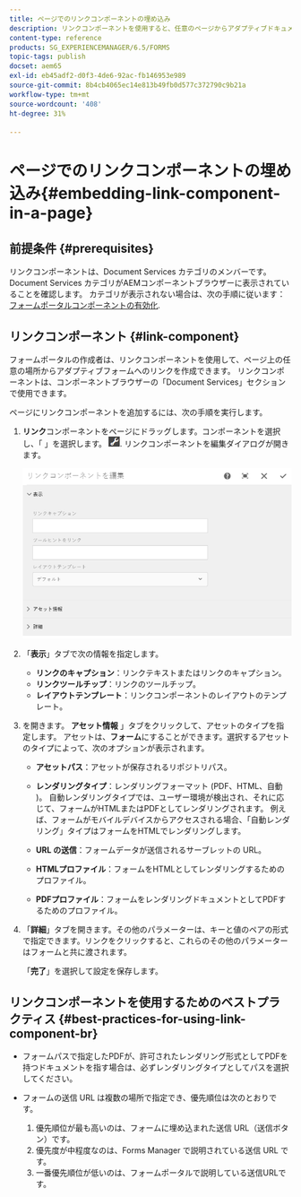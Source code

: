 ```yaml
---
title: ページでのリンクコンポーネントの埋め込み
description: リンクコンポーネントを使用すると、任意のページからアダプティブドキュメントやアダプティブフォームをリンクすることができます。
content-type: reference
products: SG_EXPERIENCEMANAGER/6.5/FORMS
topic-tags: publish
docset: aem65
exl-id: eb45adf2-d0f3-4de6-92ac-fb146953e989
source-git-commit: 8b4cb4065ec14e813b49fb0d577c372790c9b21a
workflow-type: tm+mt
source-wordcount: '408'
ht-degree: 31%

---
```


# ページでのリンクコンポーネントの埋め込み{#embedding-link-component-in-a-page}

## 前提条件 {#prerequisites}

リンクコンポーネントは、Document Services カテゴリのメンバーです。 Document Services カテゴリがAEMコンポーネントブラウザーに表示されていることを確認します。 カテゴリが表示されない場合は、次の手順に従います： [フォームポータルコンポーネントの有効化](/help/forms/using/enabling-forms-portal-components.md).

## リンクコンポーネント {#link-component}

フォームポータルの作成者は、リンクコンポーネントを使用して、ページ上の任意の場所からアダプティブフォームへのリンクを作成できます。 リンクコンポーネントは、コンポーネントブラウザーの「Document Services」セクションで使用できます。

ページにリンクコンポーネントを追加するには、次の手順を実行します。

1. **リンク**&#x200B;コンポーネントをページにドラッグします。コンポーネントを選択し、「 」を選択します。 ![cmppr](assets/cmppr.png). リンクコンポーネントを編集ダイアログが開きます。

   ![edit-link-component](assets/edit-link-component.png)

1. 「**表示**」タブで次の情報を指定します。

   * **リンクのキャプション**：リンクテキストまたはリンクのキャプション。
   * **リンクツールチップ**：リンクのツールチップ。
   * **レイアウトテンプレート**：リンクコンポーネントのレイアウトのテンプレート。

1. を開きます。 **アセット情報** 」タブをクリックして、アセットのタイプを指定します。 アセットは、**フォーム**&#x200B;にすることができます。選択するアセットのタイプによって、次のオプションが表示されます。

   * **アセットパス**：アセットが保存されるリポジトリパス。

   * **レンダリングタイプ**：レンダリングフォーマット (PDF、HTML、自動 )。 自動レンダリングタイプでは、ユーザー環境が検出され、それに応じて、フォームがHTMLまたはPDFとしてレンダリングされます。 例えば、フォームがモバイルデバイスからアクセスされる場合、「自動レンダリング」タイプはフォームをHTMLでレンダリングします。
   * **URL の送信**：フォームデータが送信されるサーブレットの URL。
   * **HTMLプロファイル**：フォームをHTMLとしてレンダリングするためのプロファイル。
   * **PDFプロファイル**：フォームをレンダリングドキュメントとしてPDFするためのプロファイル。

1. 「**詳細**」タブを開きます。その他のパラメーターは、キーと値のペアの形式で指定できます。リンクをクリックすると、これらのその他のパラメーターはフォームと共に渡されます。

   「**完了**」を選択して設定を保存します。

## リンクコンポーネントを使用するためのベストプラクティス {#best-practices-for-using-link-component-br}

* フォームパスで指定したPDFが、許可されたレンダリング形式としてPDFを持つドキュメントを指す場合は、必ずレンダリングタイプとしてパスを選択してください。
* フォームの送信 URL は複数の場所で指定でき、優先順位は次のとおりです。

   1. 優先順位が最も高いのは、フォームに埋め込まれた送信 URL（送信ボタン）です。
   1. 優先度が中程度なのは、Forms Manager で説明されている送信 URL です。
   1. 一番優先順位が低いのは、フォームポータルで説明している送信URLです。
